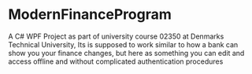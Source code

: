 ModernFinanceProgram
====================

A C# WPF Project as part of university course 02350 at Denmarks Technical University, Its is supposed to work similar to how a bank can show you your finance changes, but here as something you can edit and access offline and without complicated authentication procedures